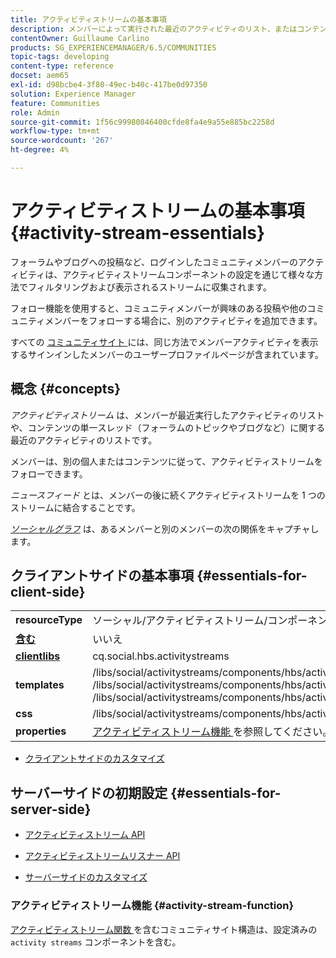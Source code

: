 ```yaml
---
title: アクティビティストリームの基本事項
description: メンバーによって実行された最近のアクティビティのリスト、またはコンテンツの単一スレッドにおける最近のアクティビティのリスト
contentOwner: Guillaume Carlino
products: SG_EXPERIENCEMANAGER/6.5/COMMUNITIES
topic-tags: developing
content-type: reference
docset: aem65
exl-id: d98bcbe4-3f80-49ec-b40c-417be0d97350
solution: Experience Manager
feature: Communities
role: Admin
source-git-commit: 1f56c99980846400cfde8fa4e9a55e885bc2258d
workflow-type: tm+mt
source-wordcount: '267'
ht-degree: 4%

---
```


# アクティビティストリームの基本事項 {#activity-stream-essentials}

フォーラムやブログへの投稿など、ログインしたコミュニティメンバーのアクティビティは、アクティビティストリームコンポーネントの設定を通じて様々な方法でフィルタリングおよび表示されるストリームに収集されます。

フォロー機能を使用すると、コミュニティメンバーが興味のある投稿や他のコミュニティメンバーをフォローする場合に、別のアクティビティを追加できます。

すべての [ コミュニティサイト ](/help/communities/overview.md#communitiessites) には、同じ方法でメンバーアクティビティを表示するサインインしたメンバーのユーザープロファイルページが含まれています。

## 概念  {#concepts}

*アクティビティストリーム* は、メンバーが最近実行したアクティビティのリストや、コンテンツの単一スレッド（フォーラムのトピックやブログなど）に関する最近のアクティビティのリストです。

メンバーは、別の個人またはコンテンツに従って、アクティビティストリームをフォローできます。

*ニュースフィード* とは、メンバーの後に続くアクティビティストリームを 1 つのストリームに結合することです。

*[ソーシャルグラフ](/help/communities/essentials-socialgraph.md)* は、あるメンバーと別のメンバーの次の関係をキャプチャします。

## クライアントサイドの基本事項 {#essentials-for-client-side}

<table>
 <tbody>
  <tr>
   <td> <strong>resourceType</strong></td>
   <td>ソーシャル/アクティビティストリーム/コンポーネント/hbs/アクティビティストリーム</td>
  </tr>
  <tr>
   <td> <a href="/help/communities/scf.md#add-or-include-a-communities-component"><strong> 含む </strong></a></td>
   <td>いいえ</td>
  </tr>
  <tr>
   <td> <a href="/help/communities/clientlibs.md"><strong>clientlibs</strong></a></td>
   <td>cq.social.hbs.activitystreams</td>
  </tr>
  <tr>
   <td> <strong>templates</strong></td>
   <td> /libs/social/activitystreams/components/hbs/activitystreams/activitystreams.hbs<br /> /libs/social/activitystreams/components/hbs/activitystreams/activity/activity-title.hbs<br /> /libs/social/activitystreams/components/hbs/activitystreams/activity/activity.hbs</td>
  </tr>
  <tr>
   <td> <strong>css</strong></td>
   <td> /libs/social/activitystreams/components/hbs/activitystreams/clientlibs/activitystreams.css</td>
  </tr>
  <tr>
   <td><strong> properties</strong></td>
   <td><a href="/help/communities/activities.md"> アクティビティストリーム機能 </a> を参照してください。</td>
  </tr>
 </tbody>
</table>

* [クライアントサイドのカスタマイズ](/help/communities/client-customize.md)

## サーバーサイドの初期設定 {#essentials-for-server-side}

* [ アクティビティストリーム API](https://helpx.adobe.com/experience-manager/6-5/sites/developing/using/reference-materials/javadoc/com/adobe/cq/social/activitystreams/api/package-frame.html)

* [ アクティビティストリームリスナー API](https://helpx.adobe.com/experience-manager/6-5/sites/developing/using/reference-materials/javadoc/com/adobe/cq/social/activitystreams/listener/api/package-frame.html)

* [サーバーサイドのカスタマイズ](/help/communities/server-customize.md)

### アクティビティストリーム機能 {#activity-stream-function}

[ アクティビティストリーム関数 ](/help/communities/functions.md#activity-stream-function) を含むコミュニティサイト構造は、設定済みの `activity streams` コンポーネントを含む。
